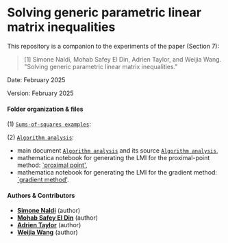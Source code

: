 # Solving generic parametric linear matrix inequalities

This repository is a companion to the experiments of the paper (Section 7):

> [1] Simone Naldi, Mohab Safey El Din, Adrien Taylor, and Weijia Wang. "Solving generic parametric linear matrix inequalities."

Date:    February 2025

Version: February 2025

#### Folder organization & files

(1) [`Sums-of-squares examples`](SOS.pdf):


(2) [`Algorithm analysis`](LMI_for_algorithm_analysis.pdf): 
- main document [`Algorithm analysis`](LMI_for_algorithm_analysis.pdf) and its source [`Algorithm analysis`](LMI_for_algorithm_analysis.tex),
- mathematica notebook for generating the LMI for the proximal-point method: [`proximal point'](Example_Proximal_Point.nb),
- mathematica notebook for generating the LMI for the gradient method: [`gradient method'](Example_Gradient_Descent.nb).

#### Authors & Contributors
- [**Simone Naldi**](https://www.unilim.fr/pages_perso/simone.naldi/) (author)
- [**Mohab Safey El Din**](https://polsys.lip6.fr/~safey/) (author)
- [**Adrien Taylor**](http://www.di.ens.fr/~ataylor/) (author)
- [**Weijia Wang**](https://perso.lip6.fr/Weijia.Wang/) (author)


